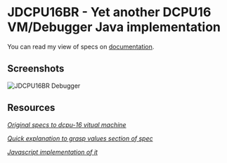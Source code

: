# JDCPU16BR - Yet another DCPU16 VM/Debugger Java implementation

You can read my view of specs on [documentation](https://github.com/leandromoreira/dcpu16/wiki/Documentation).

## Screenshots

![JDCPU16BR Debugger](http://s14.postimage.org/ncw5pi2tt/jdcpu_16br_v001.png)

## Resources

*[Original specs to dcpu-16 vitual machine](http://0x10c.com/doc/dcpu-16.txt)*

*[Quick explanation to grasp values section of spec](http://stackoverflow.com/questions/10028644/how-to-understand-the-first-line-of-the-dcpu-16-specs-assembly-example)*

*[Javascript implementation of it](http://jazzychad.net/dcpu.html)*